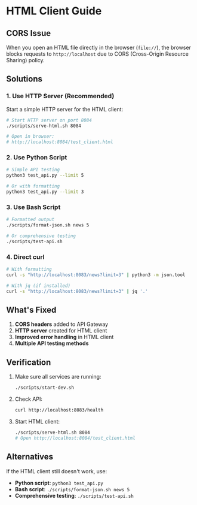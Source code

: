 # HTML Client Guide

## CORS Issue

When you open an HTML file directly in the browser (`file://`), the browser blocks requests to `http://localhost` due to CORS (Cross-Origin Resource Sharing) policy.

## Solutions

### 1. Use HTTP Server (Recommended)

Start a simple HTTP server for the HTML client:

```bash
# Start HTTP server on port 8084
./scripts/serve-html.sh 8084

# Open in browser:
# http://localhost:8084/test_client.html
```

### 2. Use Python Script

```bash
# Simple API testing
python3 test_api.py --limit 5

# Or with formatting
python3 test_api.py --limit 3
```

### 3. Use Bash Script

```bash
# Formatted output
./scripts/format-json.sh news 5

# Or comprehensive testing
./scripts/test-api.sh
```

### 4. Direct curl

```bash
# With formatting
curl -s "http://localhost:8083/news?limit=3" | python3 -m json.tool

# With jq (if installed)
curl -s "http://localhost:8083/news?limit=3" | jq '.'
```

## What's Fixed

1. **CORS headers** added to API Gateway
2. **HTTP server** created for HTML client
3. **Improved error handling** in HTML client
4. **Multiple API testing methods**

## Verification

1. Make sure all services are running:
   ```bash
   ./scripts/start-dev.sh
   ```

2. Check API:
   ```bash
   curl http://localhost:8083/health
   ```

3. Start HTML client:
   ```bash
   ./scripts/serve-html.sh 8084
   # Open http://localhost:8084/test_client.html
   ```

## Alternatives

If the HTML client still doesn't work, use:

- **Python script**: `python3 test_api.py`
- **Bash script**: `./scripts/format-json.sh news 5`
- **Comprehensive testing**: `./scripts/test-api.sh`